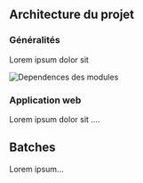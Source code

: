 ## Architecture du projet 

### Généralités

Lorem ipsum dolor sit 

![Dependences des modules](img/dependances_modules.png)

### Application web 

Lorem ipsum dolor sit ....

## Batches 

Lorem ipsum... 